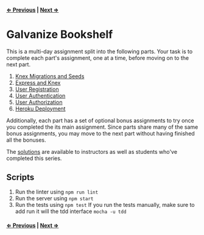 #### [⇐ Previous](6_heroku_deployment.md) | [Next ⇒](1_migrations_seeds.md)

# Galvanize Bookshelf

This is a multi-day assignment split into the following parts. Your task is to complete each part's assignment, one at a time, before moving on to the next part.

1. [Knex Migrations and Seeds](1_migrations_seeds.md)
1. [Express and Knex](2_express_knex.md)
1. [User Registration](3_user_registration.md)
1. [User Authentication](4_user_authentication.md)
1. [User Authorization](5_user_authorization.md)
1. [Heroku Deployment](6_heroku_deployment.md)

Additionally, each part has a set of optional bonus assignments to try once you completed the its main assignment. Since parts share many of the same bonus assignments, you may move to the next part without having finished all the bonuses.

The [solutions](https://github.com/gSchool/galvanize-bookshelf-solution) are available to instructors as well as students who've completed this series.

## Scripts
1. Run the linter using `npm run lint`
1. Run the server using `npm start`
1. Run the tests using `npm test` If you run the tests manually, make sure to add run it will the tdd interface `mocha -u tdd`

#### [⇐ Previous](6_heroku_deployment.md) | [Next ⇒](1_migrations_seeds.md)
